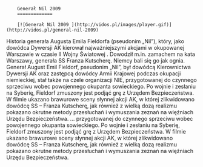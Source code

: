
        Generał Nil 2009 
        =============
        
        [![Generał Nil 2009 ](http://vidos.pl/images/player.gif)](http://vidos.pl/general-nil-2009)
        
        
 Historia generała Augusta Emila Fieldorfa (pseudonim „Nil”), który, jako dowódca Dywersji AK kierował najważniejszymi akcjami w okupowanej Warszawie w czasie II Wojny Światowej . Dowodził m.in. zamachem na kata Warszawy, generała SS Franza Kutscherę. Niemcy bali się go jak ognia. Generał August Emil Fieldorf, pseudonim „Nil”, był dowódcą Kierownictwa Dywersji AK oraz zastępcą dowódcy Armii Krajowej podczas okupacji niemieckiej, stał także na czele organizacji NIE, przygotowanej do czynnego sprzeciwu wobec powojennego okupanta sowieckiego. Po wojnie i zesłaniu na Syberię, Fieldorf zmuszony jest podjąć grę z Urzędem Bezpieczeństwa. W filmie ukazano brawurowe sceny słynnej akcji AK, w której zlikwidowano dowódcę SS – Franza Kutscherę, jak również z wielką dozą realizmu pokazano okrutne metody przesłuchań i wymuszania zeznań na więźniach Urzędu Bezpieczeństwa.  ... przygotowanej do czynnego sprzeciwu wobec powojennego okupanta sowieckiego. Po wojnie i zesłaniu na Syberię, Fieldorf zmuszony jest podjąć grę z Urzędem Bezpieczeństwa. W filmie ukazano brawurowe sceny słynnej akcji AK, w której zlikwidowano dowódcę SS – Franza Kutscherę, jak również z wielką dozą realizmu pokazano okrutne metody przesłuchań i wymuszania zeznań na więźniach Urzędu Bezpieczeństwa.
    